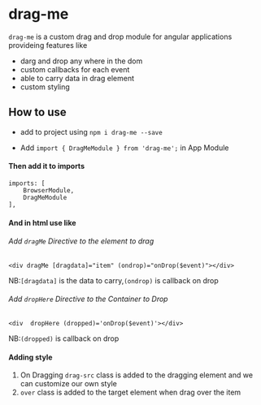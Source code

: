# drag-me
 `drag-me` is a custom drag and drop module for angular applications provideing features like
 - darg and drop any where in the dom
 - custom callbacks for each event
 - able to carry data in drag element
 - custom styling

## How to use

- add to project using `npm i drag-me --save`

- Add `import { DragMeModule } from 'drag-me';` in App  Module

#### Then add it to imports
    imports: [
        BrowserModule,
        DragMeModule
    ],

#### And in html use like

###### Add `dragMe` Directive to the element to drag

    <div dragMe [dragdata]="item" (ondrop)="onDrop($event)"></div>

NB:`[dragdata]` is the data to carry,`(ondrop)` is callback on drop

###### Add `dropHere` Directive to the Container to Drop

    <div  dropHere (dropped)='onDrop($event)'></div>

NB:`(dropped)` is callback on drop
#### Adding style

1. On Dragging `drag-src` class is added to the dragging element and we can customize our own style
2. `over` class is added to the target element when drag over the item

